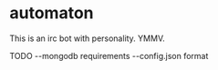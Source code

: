 automaton
=========
This is an irc bot with personality.  YMMV.

TODO
--mongodb requirements
--config.json format
